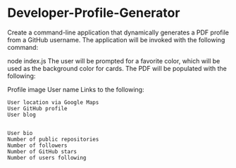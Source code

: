 # Developer-Profile-Generator

Create a command-line application that dynamically generates a PDF profile from a GitHub username. The application will be invoked with the following command:

node index.js
The user will be prompted for a favorite color, which will be used as the background color for cards. The PDF will be populated with the following:

Profile image
User name
Links to the following:

    User location via Google Maps
    User GitHub profile
    User blog


    User bio
    Number of public repositories
    Number of followers
    Number of GitHub stars
    Number of users following

